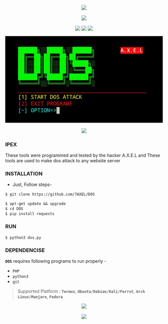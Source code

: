 <!-- DOS -->
<p align="center">
<img src="https://img.shields.io/badge/DOS TOOL-bg?style=for-the-badge">
<p align="center">
<img src="https://img.shields.io/badge/POWERFUL TOOL V1.0-orange?style=for-the-badge">
<p align="center">
<img src="https://img.shields.io/badge/Author-A.X.E.L-red?style=flat-square">
<img src="https://img.shields.io/badge/Open%20Source-Yes-magenta?style=flat-square">
<img src="https://img.shields.io/badge/Written%20In-BASH,PYTHON,PHP-cyan?style=flat-square">
</p>
<img src="https://github.com/7AXEL/DOS/blob/main/LOGO.jpg">
</p>

<p align="center">
<img src="https://img.shields.io/badge/   DISCLAIMER   -yellow?style=for-the-badge">

### IPEX
These tools were programmed and tested by the hacker A.X.E.L and These tools are used to make dos attack to any website server
### INSTALLATION
- Just, Follow steps-
```
$ git clone https://github.com/7AXEL/DOS
```
```
$ apt-get update && upgrade
$ cd DOS
$ pip install requests
```
### RUN
```
$ python3 dos.py
```
### DEPENDENCISE

**`DOS`** requires following programs to run properly - 
- `PHP`
- `python3`
- `git`
> Supported Platform : **`Termux`**, **`Ubuntu/Debian/Kali/Parrot`**, **`Arch Linux/Manjaro`**, **`Fedora`**
<p align="center">
<img src="https://img.shields.io/badge/OTHERS TOOLS-COMINGSON-magenta?style=flat-square">
<p align="center">
<img src="https://img.shields.io/badge/A.X.E.L-brown?style=flat-square">

